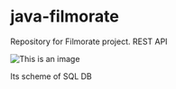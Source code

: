 # java-filmorate
Repository for Filmorate project.
REST API

![This is an image]("\resources\QuickDBD.png")

Its scheme of SQL DB